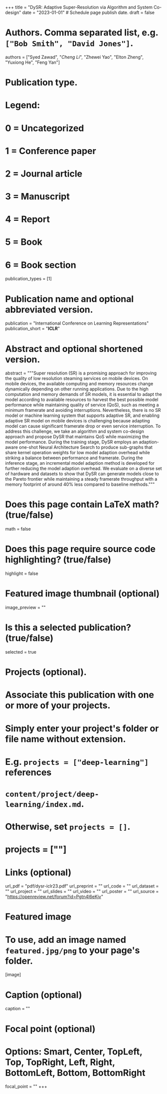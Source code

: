 +++
title = "DySR: Adaptive Super-Resolution via Algorithm and System Co-design"
date = "2023-01-01"  # Schedule page publish date.
draft = false

# Authors. Comma separated list, e.g. `["Bob Smith", "David Jones"]`.
authors = ["Syed Zawad", "*Cheng Li*", "Zhewei Yao", "Elton Zheng", "Yuxiong He", "Feng Yan"]

# Publication type.
# Legend:
# 0 = Uncategorized
# 1 = Conference paper
# 2 = Journal article
# 3 = Manuscript
# 4 = Report
# 5 = Book
# 6 = Book section
publication_types = [1]

# Publication name and optional abbreviated version.
publication = "International Conference on Learning Representations"
publication_short = "**ICLR**"

# Abstract and optional shortened version.
abstract = """Super resolution (SR) is a promising approach for improving the quality of low resolution steaming services on mobile devices.
On mobile devices, the available computing and memory resources change dynamically depending on other running applications.
Due to the high computation and memory demands of SR models, it is essential to adapt the model according to available resources to harvest the best possible model performance while maintaining quality of service (QoS), such as meeting a minimum framerate and avoiding interruptions.  Nevertheless, there is no SR model or machine learning system that supports adaptive SR, and enabling adaptive SR model on mobile devices is challenging because adapting model can cause significant framerate drop or even service interruption. To address this challenge, we take an algorithm and system co-design approach and propose DySR that maintains QoS while maximizing the model performance.  During the training stage, DySR employs an adaption-aware one-shot Neural Architecture Search to produce sub-graphs that share kernel operation weights for low model adaption overhead while striking a balance between performance and framerate. During the inference stage, an incremental model adaption method is developed for further reducing the model adaption overhead. We evaluate on a diverse set of hardware and datasets to show that DySR can generate models close to the Pareto frontier while maintaining a steady framerate throughput with a memory footprint of around 40% less compared to baseline methods."""


# Does this page contain LaTeX math? (true/false)
math = false

# Does this page require source code highlighting? (true/false)
highlight = false

# Featured image thumbnail (optional)
image_preview = ""

# Is this a selected publication? (true/false)
selected = true

# Projects (optional).
#   Associate this publication with one or more of your projects.
#   Simply enter your project's folder or file name without extension.
#   E.g. `projects = ["deep-learning"]` references
#   `content/project/deep-learning/index.md`.
#   Otherwise, set `projects = []`.
#   projects = [""]

# Links (optional)
url_pdf = "pdf/dysr-iclr23.pdf"
url_preprint = ""
url_code = ""
url_dataset = ""
url_project = ""
url_slides = ""
url_video = ""
url_poster = ""
url_source = "https://openreview.net/forum?id=Pgtn4l6eKjv"

# Featured image
# To use, add an image named `featured.jpg/png` to your page's folder.
[image]
  # Caption (optional)
  caption = ""

  # Focal point (optional)
  # Options: Smart, Center, TopLeft, Top, TopRight, Left, Right, BottomLeft, Bottom, BottomRight
  focal_point = ""
+++
